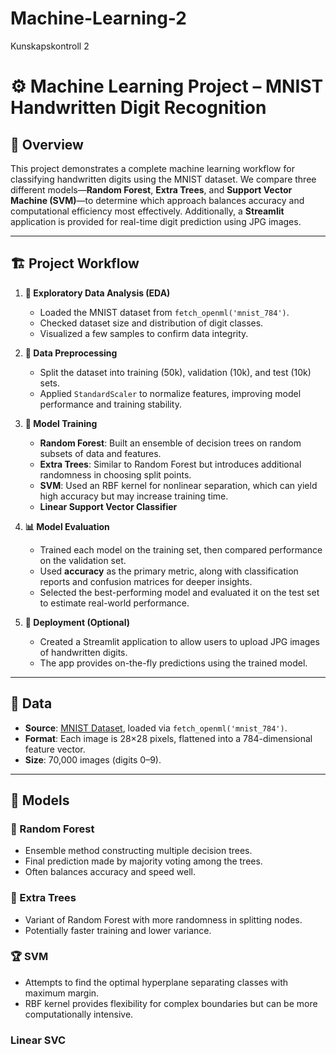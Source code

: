 # Machine-Learning-2
Kunskapskontroll 2
# ⚙️ Machine Learning Project – MNIST Handwritten Digit Recognition

## 🔎 Overview
This project demonstrates a complete machine learning workflow for classifying handwritten digits using the MNIST dataset. We compare three different models—**Random Forest**, **Extra Trees**, and **Support Vector Machine (SVM)**—to determine which approach balances accuracy and computational efficiency most effectively. Additionally, a **Streamlit** application is provided for real-time digit prediction using JPG images.

---

## 🏗️ Project Workflow

1. **🔬 Exploratory Data Analysis (EDA)**
   - Loaded the MNIST dataset from `fetch_openml('mnist_784')`.
   - Checked dataset size and distribution of digit classes.
   - Visualized a few samples to confirm data integrity.

2. **🧹 Data Preprocessing**
   - Split the dataset into training (50k), validation (10k), and test (10k) sets.
   - Applied `StandardScaler` to normalize features, improving model performance and training stability.

3. **🤖 Model Training**
   - **Random Forest**: Built an ensemble of decision trees on random subsets of data and features.
   - **Extra Trees**: Similar to Random Forest but introduces additional randomness in choosing split points.
   - **SVM**: Used an RBF kernel for nonlinear separation, which can yield high accuracy but may increase training time.
   - **Linear Support Vector Classifier**

4. **📊 Model Evaluation**
   - Trained each model on the training set, then compared performance on the validation set.
   - Used **accuracy** as the primary metric, along with classification reports and confusion matrices for deeper insights.
   - Selected the best-performing model and evaluated it on the test set to estimate real-world performance.

5. **🚀 Deployment (Optional)**
   - Created a Streamlit application to allow users to upload JPG images of handwritten digits.
   - The app provides on-the-fly predictions using the trained model.

---

## 📂 Data
- **Source**: [MNIST Dataset](http://yann.lecun.com/exdb/mnist/), loaded via `fetch_openml('mnist_784')`.
- **Format**: Each image is 28×28 pixels, flattened into a 784-dimensional feature vector.
- **Size**: 70,000 images (digits 0–9).

---

## 🤔 Models

### 🌳 Random Forest
- Ensemble method constructing multiple decision trees.
- Final prediction made by majority voting among the trees.
- Often balances accuracy and speed well.

### 🌱 Extra Trees
- Variant of Random Forest with more randomness in splitting nodes.
- Potentially faster training and lower variance.

### 🏆 SVM
- Attempts to find the optimal hyperplane separating classes with maximum margin.
- RBF kernel provides flexibility for complex boundaries but can be more computationally intensive.

### Linear SVC

